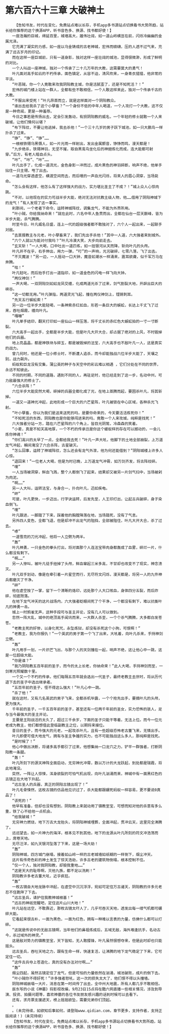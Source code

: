 # 第六百六十三章 大破神土
        【告知书友，时代在变化，免费站点难以长存，手机app多书源站点切换看书大势所趋，站长给你推荐的这个换源APP，听书音色多、换源、找书都好使！】
       一座浩瀚的巨城，绵延百里，城墙高大，雄伟壮阔，如一道山岭横亘在前，闪烁冷幽幽的金属光泽。
       它充满了凝实的力感，如一座以乌金铸成的古老神城，宏伟而磅礴，压的人透不过气来，充满了远古岁月的印记。
       而在这样一座巨城前，只有一道身影，独对这样一座壮阔的城池，显得很微渺，形成了鲜明的对比。
       一个人叫战一座神城，独对一个传承了二十几万年的大教，这需要莫大的勇气！
       叶凡面对高手如云的不朽传承，面色镇定，从容不迫，清风吹来，一身青衣猎猎，他非常的平淡。
       “叶恶贼，你一个人竟敢来攻我阴阳教主城，你是活腻歪了，还是不知死活？！”
       宏伟的城门楼上站在一群人，全都有些不敢相信，一个人敢这样来此，独对一个传承千古的大教。
       “不服出来受死！”叶凡昂首而立，就是这样面对一个阴阳教众。
       “谁出去给我杀了这个小孽畜？”一个身份不低的中年人喝道，一个人攻打一个大教，这不仅是一种奇闻，更是一种羞辱。
       今日之事若是传扬出去，定会引发轰动，有损阴阳教的威名，一个年轻的修士就敢一个人来破城，让他们情何以堪？
       “布下阵纹，不要让他逃掉，我去杀他！”一个三十几岁的男子跃下城池，如一只大鹏鸟一样扑杀了过来。
       “铮”、“铮”、“铮”……
       一根根铁翎乌黑慑人，如一片光雨一样射出，发出金属颤音，铮铮而鸣，漫天都是！
       “九步绝杀，铁翎神羽，无坚不摧，取自黑鸾鸟坐化后的神翅炼化而成，连大能都可射穿。”后方，有老人暗自点头。
       “咔”、“咔”、“咔”……
       叶凡出手了，化成一道流光，金色身影一冲而过，成片黑色的神羽碎断，响声不绝，他单手拈住一只主翎，甩了出去。
       一道乌光穿透虚空，横渡空间而去，而后噗的一声血光闪烁，将来人的眉心洞穿，当场毙命。
       “怎么会有这样，他怎么有了这样强大的战力，实力堪比圣主了不成？！”城上众人心惊肉跳。
       “不对，以他现在的实力可战半步大能，绝对无法对抗教主级人物，他……借用了阴阳神城下的龙气！”有人发现了这一事实。
       刹那间，一个老者下命令，运转神城阵纹，调集龙气，不能为外界所用。
       “叶小贼，你给我纳命来！”就在此时，六名中年人鱼贯而出，全都在仙台一层天巅峰，皆为半步大能，杀气腾腾。
       时至今日，叶凡威名日盛，连上一代的超级强者都不敢独对了，六个人一起出来，一起联手对敌。
       “去禀报教主与元老，叶小孽畜来了，我们先出手杀他！”其中一人道，六大强者来到城外。
       “六个人就以为能对付我吗？”叶凡冷漠大笑，大步向前走去。
       “玄天斩！”一人大喝，口中吐出一道匹练，如一挂银河从天而降，斩向叶凡的头颅。
       叶凡并不在乎，右手伸出，用力一弹，“叮”的一声响，光刃破碎，七零八落，飞了出去。
       “不灭魔波！”另一边，一人摇动一口大钟，魔音如潮水一样涌来，震耳欲聋，似千军万马在奔腾。
       “咄！”
       叶凡轻叱，而后抬手打出一道指印，如一道金色的闪电一样飞向大钟。
       “两仪神剑！”
       一声大喝，一双阴阳剑如如龙凤交缠，化成两道光杀了过来，剑气割裂大地，开辟出巨大的峡谷。
       “这一切都无用。”叶凡弹指，两道灵光飞起，撞在两仪神剑上，铿锵刺耳。
       “先天五行蜈蚣索！”
       另一边一位半步大能轻喝，一条神索赤红如血，形若一条巨大的蜈蚣，长达上千丈飞了过来，吞吐烟霞，缠向叶凡。
       “嘎嘣”
       叶凡单手结印，翻天打印如一座仙山一样压落，将千丈长的赤红色大蜈蚣拍的一寸一寸断裂。
       六大高手一起出手，全都是半步大能，但是叶凡大开大合，却占据了绝对的上风，不时毁掉他们的兵器。
       地上亮晶晶，都是神铁块与碎玉，都是被毁掉的法宝，六大高手也不敌叶凡一人，这是真实的战力。
       曾几何时，他还是一位小修士时，不断遭人追杀，而今却能独战六位半步大能了，天壤之别，战力飙升。
       蚂蚁和巨龙没有交集，蒲公英的种子与天空中的彩云难以相遇 ，它们分处在不同的世界，永远不知彼此。
       不同的时期，不同的道路，遇到不同的人，再驻足时，他已经走到了这一步，名动中州，可力敌最强大的修士了。
       “六合杀阵！”
       六位半步大能突然大喝，碎掉的兵器全都化成了光，在地上蒸腾而起，要困杀叶凡，将其斩掉。
       一道又一道神光冲起，此地形成一个巨大的六芒星阵，叶凡被锁在中心区域，各种杀光飞射。
       “叶小孽畜，你以为我们是送来送死的吗，是要你命来的，今天要活活炼死你！”
       “不知死活的东西，阴阳教也是你能够闯进来的吗，竟敢一个人来攻城，纯粹是找死！”
       六大强者分站一方，踏在六芒星阵的六个角上，皆目光阴鸷，冷森森的笑着。
       “小辈，真是不知天高地厚，一个不朽的传承岂是你这个蝼蚁样的存在可以撼动的，一会儿炼你神魂！”
       “你们高兴的太早了一点，全都给我去死！”叶凡一声大吼，他脚下的土地全部崩裂，上万道龙气冲起，瞬间淹没了六合杀阵，古星破灭。
       “怎么回事，运转了神城阵纹，怎么还会有龙气外泄，他为何还能借到？”阴阳城楼上许多人心惊。
       “退回来！”一位老人大喝，但是为时已晚，上万道龙气冲霄，如万剑齐发，将古阵绞碎。
       “噗”
       一人当场被洞穿，鲜血飞溅，整个人都倒飞了起来，结果却又被另一片剑气扫中，当场被剁为肉泥。
       “啊……”
       另一人大叫，运转法宝，与身合一，扑向叶凡，迅如疾电。
       “砰”
       可是，叶凡更快，一步迈出，行字诀运转，后发先至，人王印打出，让起古兵破碎，身子染血倒飞。
       “噗”
       叶凡跟进，一脚踏了下来，踩着他的胸膛降落在地，当场踏死，没有了气息。
       另外四人变色，全都飞退，但是却冲不出龙气的阻挡，全部被阻住，叶凡大开大合，杀了过去。
       “哧”
       一道雪亮的刀光冲起，他将一人立劈为两半。
       “轰”
       叶凡神勇，一只金色的拳头打出，将对面那个人连法宝带肉身都轰成了血雾，碎烂一片，什么都没有剩下。
       “啊……”
       另一人惨叫，被叶凡徒手扭掉了头颅，鲜血窜起三米多高，不甘却也改变不了现实，神念溃灭。
       叶凡双手划动，像是在牵引着一片星空而行，无尽符文闪烁，漫天都是，将另一人的九件神兵都磨灭了干净。
       “砰”
       他在虚空按了一掌，留下一个清晰的烙印，远处那个人大口咳血，身体四分五裂，而后炸碎，彻底殒落。
       在地下龙气冲天的这片战场内，六大强者眨眼间死了个干净，一个都没有剩下，难以抗衡叶凡的神勇一击。
       城上一时鸦雀无声，这种手段可与圣主并论，没有几人可以做到。
       忽然一阵大乱，城中的绝顶高手闻讯而来，一大群人杀至，一个个杀气腾腾，大多都白发苍苍。
       “老教主死的好惨，以身化死咒，永坠炼狱，却没有杀死这个小狗，可恨啊！”
       “老教主，我为你报仇！”一个英武的男子第一个飞了出来，大吼着，向叶凡杀来，手持神剑立劈。
       “轰”
       叶凡用手一划，一片炽芒飞出，与那个人的天剑撞在一起，响声不绝，这让他心中一跳，这是一位超级大能。
       “你是谁？”
       “我乃阴阳教五百年前的圣子，而今的太上长老，你纳命来！”此人大喝，手持神剑而至，一剑寒光照耀数十里。
       一个又一个不朽的传承，他们每隔五百年就会选出一代圣子，最终老教主去世时，将从历代退下去的圣子中选出继承者。
       “五百年前的圣子，怪不得这么强大！”叶凡心中一跳。
       “杀了他！”
       就在这时，又有几名英武的男子飞来，全都杀机毕露，一个个抢先出手，要摘叶凡的头颅，更为强大。
       千年前的圣子，一千五百年前的圣子，甚至还有一位两千年前的圣女，实力恐怖的骇人，足与当今最强大的圣主并论。
       主要是王阳战活的太久了，超过三千余岁，下面的圣子只能干等着，无法上位。而今一位元老成为教主，他们都想借此登临副教主之位，以期将来接位。
       昔日的圣子，而今强大的元老，一起攻杀叶凡，且有一些超级恐怖老古董飞来，无情出手。
       叶凡即便可借大地龙气，拥有与圣主争雄的实力，也不可能独战这么多人，那纯粹是找死。
       “是时候了！”
       他心中做出决断，将诸多高手都引了过来，他想集纳一口龙穴之力，铲平一群强者，打断阴阳教一条腿。
       “轰！”
       叶凡所刻下的源天神阵全面启动，无穷神光冲霄，数以万计的大龙跃起，到处都是瑞霞，将此地淹没。
       突然，一阵让人惊悚，浑身欲裂的可怕气机出现，向叶凡汹涌而来，神城中有一面黑红色的古镜正在大地下升起。
       “远古圣人的兵器，真正的阴阳古镜出现了！”
       叶凡毛骨悚然，这枚古镜的仿品他见识过了，杀大能都跟碾死蚂蚁一样容易，更不要说0真品了！
       “该死的！”
       他早有准备，但却也没有想到，阴阳教上来就动用了镇教至宝，可想而知对他的杀意有多么重，铁了心不给他一点机会。
       “给我破城！”
       无穷神力燃烧，地下万古大龙抬头，将阴阳神城埋葬，全面冲起，贯冲云天，这里完全沸腾了。
       远远望去，如一片神力的海洋，根本见不到其他，地下的龙源从叶凡所刻的符文冲浩荡而上，席卷天地。
       无尽汪洋，如九天银河坠落了下来，这是一场大劫！
       “轰”
       阴阳神城，四方城门崩塌，接着如山岭一样的古老城墙如纸糊的一样倒下，烟尘冲天。
       这片有传奇色彩的神土发生了惊天浩劫，许多古老的建筑物倒塌，根本控制不住。
       “仅一个人，独对我阴阳教，却毁我重地……”
       “这是天大的耻辱啊，灭他九族，都不足以洗刷！”
       阴阳教许多老古董大吼，近乎疯狂。
       “轰”
       一枚古镜自大地龙脉中冲起，在虚空中沉沉浮浮，宛如可定住万古诸天，阴阳教的许多元老忍不住跪拜了下去。
       “远古圣兵，请护住我教神城根基！”
       “远古的神祇觉醒吧，定住这片山川大地！”
       叶凡站在远空，不敢靠近，那枚古镜太吓人了，几乎可吞灭天地，透发出每一缕气机都可碾碎大能。
       它看起来很古朴，一面为黑色，一面为红色，拥有一种难以言表的力量，仿佛什么都可以打碎。
       “这就是传说中的无敌古镜啊，当年他们的鼻祖炼成后，五域无敌，海外难逢抗手，名动古今，杀过域外的神灵。”
       这是敌对势力的镇教至宝，天下皆知，无人敢撄锋，叶凡虽然很想夺来，但是此时却也只能摇头。
       远古圣兵，吞吐天地之力，跟有生命一样，快速复活，让沸腾的地下龙气稳定了下来，它可定住一切。
       “这件古兵夺上苍造化，真的没有办法对付啊……”
       “轰”
       烟尘四起，虽然古镜定住了龙气，但是可怕的力量依然在汹涌，城池破败，成片的倒下去。
       “叶小贼你不得好死！”许多强者怒吼，这一次的损失太大了，他们恨不得以头撞墙。
       阴阳神城崩塌一大片，消息在第一时间传了出去，全中州大地震，所有人都几乎不敢相信。
       辰东写的小说《神墓》将影视改编，9月23日15点将在酷六网直播一些相关情况，涉及到导演、投资、拍摄问题等，喜欢神墓的各位书友朋友感兴趣的话到时候可以去看下。
       还有，求月票支援遮天，榜上摇摇欲坠，需要兄弟你们顶起。
       。
       。(未完待续，如欲知后事如何，请登陆www.qidian.com，章节更多，支持作者，支持正版阅读！)（未完待续）
       【告知书友，时代在变化，免费站点难以长存，手机app多书源站点切换看书大势所趋，站长给你推荐的这个换源APP，听书音色多、换源、找书都好使！】